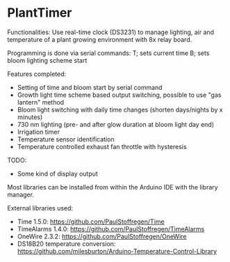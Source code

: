 # PlantTimer

Functionalities:
Use real-time clock (DS3231) to manage lighting, air and temperature of a plant growing environment with 8x relay board.

Programming is done via serial commands:
T<unixtimestamp>; sets current time
B<unixtimestamp>; sets bloom lighting scheme start

Features completed:
- Setting of time and bloom start by serial command
- Growth light time scheme based output switching, possible to use "gas lantern" method
- Bloom light switching with daily time changes (shorten days/nights by x minutes)
- 730 nm lighting (pre- and after glow duration at bloom light day end)
- Irrigation timer
- Temperature sensor identification
- Temperature controlled exhaust fan throttle with hysteresis

TODO:
- Some kind of display output

Most libraries can be installed from within the
Arduino IDE with the library manager.

External libraries used:
- Time 1.5.0: https://github.com/PaulStoffregen/Time
- TimeAlarms 1.4.0: https://github.com/PaulStoffregen/TimeAlarms
- OneWire 2.3.2: https://github.com/PaulStoffregen/OneWire
- DS18B20 temperature conversion: https://github.com/milesburton/Arduino-Temperature-Control-Library
